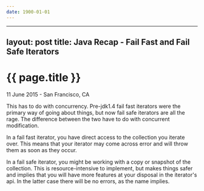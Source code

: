 ```yaml
---
date: 1900-01-01
---
```



---
layout: post
title: Java Recap - Fail Fast and Fail Safe Iterators
---

{{ page.title }}
================

<p class="meta">11 June 2015 - San Francisco, CA</p>

This has to do with concurrency. Pre-jdk1.4 fail fast iterators were the primary
way of going about things, but now fail safe iterators are all the rage. The
difference between the two have to do with concurrent modification.

In a fail fast iterator, you have direct access to the collection you iterate over.
This means that your iterator may come across error and will throw them as soon
as they occur.

In a fail safe iterator, you might be working with a copy or snapshot of the
collection. This is resource-intensive to implement, but makes things safer and
implies that you will have more features at your disposal in the iterator's api.
In the latter case there will be no errors, as the name implies.
